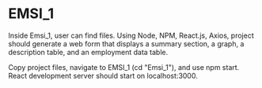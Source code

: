 
# EMSI_1

Inside Emsi_1, user can find files. Using Node, NPM, React.js, Axios, project should generate a web form that displays a summary section, a graph, a description table, and an employment data table.

Copy project files, navigate to EMSI_1 (cd "Emsi_1"), and use npm start. React development server should start on localhost:3000. 


